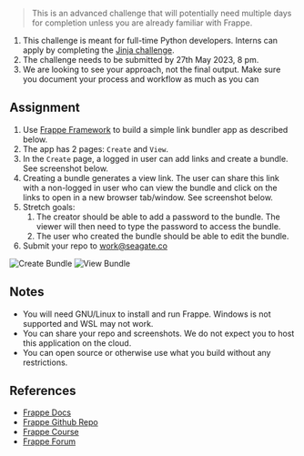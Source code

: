> This is an advanced challenge that will potentially need multiple days for completion unless you are already familiar with Frappe.


 1. This challenge is meant for full-time Python developers. Interns can apply by completing the [Jinja challenge](../python-web/README.md).
 2.  The challenge needs to be submitted by 27th May 2023, 8 pm.
 3.  We are looking to see your approach, not the final output. Make sure you document your process and workflow as much as you can

## Assignment

1. Use [Frappe Framework](https://frappeframework.com) to build a simple link bundler app as described below.
2. The app has 2 pages: `Create` and `View`.
3. In the `Create` page, a logged in user can add links and create a bundle. See screenshot below.
4. Creating a bundle generates a view link. The user can share this link with a non-logged in user who can view the bundle and click on the links to open in a new browser tab/window. See screenshot below.
5. Stretch goals:
   1. The creator should be able to add a password to the bundle. The viewer will then need to type the password to access the bundle.
   2. The user who created the bundle should be able to edit the bundle.
6. Submit your repo to [work@seagate.co](mailto:work@seagate.co)

![Create Bundle](media/create_bundle.png)
![View Bundle](media/view_bundle.png)

## Notes

- You will need GNU/Linux to install and run Frappe. Windows is not supported and WSL may not work.
- You can share your repo and screenshots. We do not expect you to host this application on the cloud.
- You can open source or otherwise use what you build without any restrictions.

## References

- [Frappe Docs](https://frappeframework.com/docs/)
- [Frappe Github Repo](https://github.com/frappe/frappe/)
- [Frappe Course](https://frappe.school/courses/frappe-framework-course)
- [Frappe Forum](https://discuss.frappe.io/)
